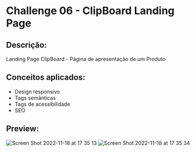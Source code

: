 # Challenge 06 - ClipBoard Landing Page

## Descrição:

Landing Page ClipBoard - Página de apresentação de um Produto

## Conceitos aplicados:

- Design responsivo
- Tags semânticas
- Tags de acessibilidade
- SEO

## Preview:
![Screen Shot 2022-11-18 at 17 35 13](https://user-images.githubusercontent.com/90735982/202798062-9695c5bc-1965-4c26-86df-e6da2c1e358b.png)
![Screen Shot 2022-11-18 at 17 35 34](https://user-images.githubusercontent.com/90735982/202798052-c7caaaa5-e6cc-49b1-9bea-20e7b5099869.png)
